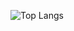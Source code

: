 
<!--#### Languages 
<img alt="TypeScript" src ="https://img.shields.io/badge/TypeScript-3178C6.svg?&style=for-the-badge&logo=TypeScript&logoColor=white"/> <img alt="Go" src ="https://img.shields.io/badge/Go-00ADD8.svg?&style=for-the-badge&logo=Go&logoColor=white"/> <img alt="Solidity" src ="https://img.shields.io/badge/Solidity-363636.svg?&style=for-the-badge&logo=Solidity&logoColor=white"/> <img alt="C++" src ="https://img.shields.io/badge/C++-00599C.svg?&style=for-the-badge&logo=C++&logoColor=white"/> <img alt="C#" src ="https://img.shields.io/badge/C Sharp-239120.svg?&style=for-the-badge&logo=C Sharp&logoColor=white"/> <img alt="JAVA" src ="https://img.shields.io/badge/JAVA-00599C.svg?&style=for-the-badge&logo=JAVA&logoColor=white"/> <img alt="HTML" src ="https://img.shields.io/badge/HTML5-E34F26.svg?&style=for-the-badge&logo=HTML5&logoColor=white"/> <img alt="CSS" src ="https://img.shields.io/badge/CSS3-1572B6.svg?&style=for-the-badge&logo=CSS3&logoColor=white"/> <img alt="JavaScript" src ="https://img.shields.io/badge/JavaScriipt-F7DF1E.svg?&style=for-the-badge&logo=JavaScript&logoColor=black"/> <img alt="Python" src ="https://img.shields.io/badge/Python-3776AB.svg?&style=for-the-badge&logo=Python&logoColor=white"/> 

#### Stack
<img src="https://img.shields.io/badge/Linux-FCC624?style=for-the-badge&logo=Linux&logoColor=black"> <img src="https://img.shields.io/badge/React-61DAFB?style=for-the-badge&logo=React&logoColor=white"> <img src="https://img.shields.io/badge/Spring-6DB33F?style=for-the-badge&logo=Spring&logoColor=white"> <img src="https://img.shields.io/badge/NestJS-E0234E?style=for-the-badge&logo=NestJS&logoColor=white"> <img src="https://img.shields.io/badge/NextJS-000000?style=for-the-badge&logo=NextJS&logoColor=white"> <img alt="Android" src ="https://img.shields.io/badge/Android-3DDC84.svg?&style=for-the-badge&logo=Android&logoColor=black"/> <img src="https://img.shields.io/badge/OpenCV-5C3EE8?style=for-the-badge&logo=OpenCV&logoColor=black"> <img src="https://img.shields.io/badge/Github-181717?style=for-the-badge&logo=Github&logoColor=white"> <img src="https://img.shields.io/badge/Git-F05032?style=for-the-badge&logo=Git&logoColor=white"> -->

![Top Langs](https://github-readme-stats.vercel.app/api/top-langs/?username=widoto&layout=compact&theme=tokyonight)
<!--#### Stats
![widoto's GitHub stats](https://github-readme-stats.vercel.app/api?username=widoto&show_icons=true&theme=radical)
-->
